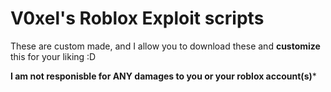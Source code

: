 # V0xel's Roblox Exploit scripts
These are custom made, and I allow you to download these and **customize** this for your liking :D

**I am not responisble for ANY damages to you or your roblox account(s)***

